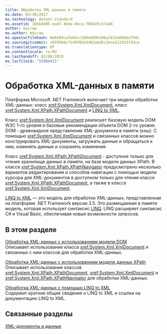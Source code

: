 ```yaml
---
title: Обработка XML-данных в памяти
ms.date: 03/30/2017
ms.technology: dotnet-standard
ms.assetid: 1bbb4d05-ead7-4bda-8ece-f86d35c57ad4
author: mairaw
ms.author: mairaw
ms.openlocfilehash: 8e6e89cafeb4cc580edb9630ba7415a669ea750c
ms.sourcegitcommit: c6f69b0cf149f6b54483a6d5c2ece222913f43ce
ms.translationtype: HT
ms.contentlocale: ru-RU
ms.lasthandoff: 02/08/2019
ms.locfileid: "55904411"
---
```

# <a name="processing-xml-data-in-memory"></a>Обработка XML-данных в памяти
Платформа Microsoft .NET Framework включает три модели обработки XML-данных: класс <xref:System.Xml.XmlDocument>, класс <xref:System.Xml.XPath.XPathDocument> и [LINQ to XML](https://msdn.microsoft.com/library/f0fe21e9-ee43-4a55-b91a-0800e5782c13).  
  
 Класс <xref:System.Xml.XmlDocument> реализует базовую модель DOM W3C 1-го уровня и базовые рекомендации объекта DOM 2-го уровня. DOM - древовидное представление XML-документа в памяти (кэш). С помощью <xref:System.Xml.XmlDocument> и связанных классов можно конструировать XML-документы, загружать данные и обращаться к ним, изменять данные и сохранять изменения.  
  
 Класс <xref:System.Xml.XPath.XPathDocument> - доступное только для чтения хранилище данных в памяти, на базе модели данных XPath. В классе <xref:System.Xml.XPath.XPathNavigator> предусмотрено несколько вариантов редактирования и способов навигации с помощью модели курсора для XML-документов в доступном только для чтения классе <xref:System.Xml.XPath.XPathDocument>, а также в классе <xref:System.Xml.XmlDocument>.  
  
 [LINQ to XML](../../../csharp/programming-guide/concepts/linq/linq-to-xml.md) — это модель для обработки XML-данных, представленная на платформе .NET Framework версии 3.5. Это размещаемая в памяти модель, которая использует синтаксис [LINQ](../../../csharp/programming-guide/concepts/linq/index.md). LINQ расширяет синтаксис C# и Visual Basic, обеспечивая новые возможности запросов.  
  
## <a name="in-this-section"></a>В этом разделе  
 [Обработка XML-данных с использованием модели DOM](../../../../docs/standard/data/xml/process-xml-data-using-the-dom-model.md)  
 Описывает использование класса <xref:System.Xml.XmlDocument> и связанных с ним классов для обработки XML-данных.  
  
 [Обработка XML-данных с использованием модели данных XPath](../../../../docs/standard/data/xml/process-xml-data-using-the-xpath-data-model.md)  
 Описывает использование классов <xref:System.Xml.XPath.XPathDocument>, <xref:System.Xml.XmlDocument> и <xref:System.Xml.XPath.XPathNavigator> для обработки XML-данных.  
  
 [Обработка XML-данных с помощью LINQ to XML](../../../../docs/standard/data/xml/process-xml-data-using-linq-to-xml.md)  
 Содержит краткие общие сведения о LINQ to XML и ссылки на документацию LINQ to XML.  
  
## <a name="related-sections"></a>Связанные разделы  
 [XML-документы и данные](../../../../docs/standard/data/xml/index.md)
